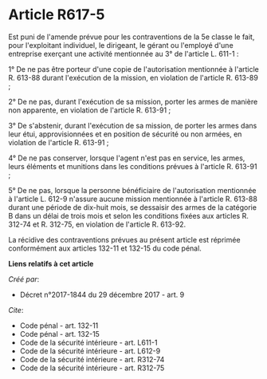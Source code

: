 # Article R617-5

Est puni de l'amende prévue pour les contraventions de la 5e classe le fait, pour l'exploitant individuel, le dirigeant, le
gérant ou l'employé d'une entreprise exerçant une activité mentionnée au 3° de l'article L. 611-1 :

1° De ne pas être porteur d'une copie de l'autorisation mentionnée à l'article R. 613-88 durant l'exécution de la mission, en
violation de l'article R. 613-89 ;

2° De ne pas, durant l'exécution de sa mission, porter les armes de manière non apparente, en violation de l'article R.
613-91 ;

3° De s'abstenir, durant l'exécution de sa mission, de porter les armes dans leur étui, approvisionnées et en position de
sécurité ou non armées, en violation de l'article R. 613-91 ;

4° De ne pas conserver, lorsque l'agent n'est pas en service, les armes, leurs éléments et munitions dans les conditions
prévues à l'article R. 613-91 ;

5° De ne pas, lorsque la personne bénéficiaire de l'autorisation mentionnée à l'article L. 612-9 n'assure aucune mission
mentionnée à l'article R. 613-88 durant une période de dix-huit mois, se dessaisir des armes de la catégorie B dans un délai
de trois mois et selon les conditions fixées aux articles R. 312-74 et R. 312-75, en violation de l'article R. 613-92.

La récidive des contraventions prévues au présent article est réprimée conformément aux articles 132-11 et 132-15 du code
pénal.

**Liens relatifs à cet article**

_Créé par_:

  - Décret n°2017-1844 du 29 décembre 2017 - art. 9

_Cite_:

  - Code pénal - art. 132-11
  - Code pénal - art. 132-15
  - Code de la sécurité intérieure - art. L611-1
  - Code de la sécurité intérieure - art. L612-9
  - Code de la sécurité intérieure - art. R312-74
  - Code de la sécurité intérieure - art. R312-75
